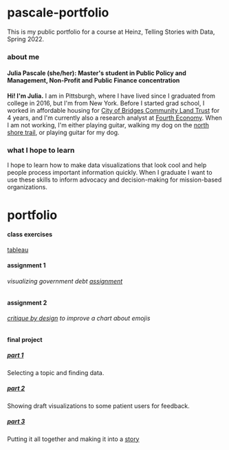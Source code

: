 # pascale-portfolio
This is my public portfolio for a course at Heinz, Telling Stories with Data, Spring 2022.

### about me
#### Julia Pascale (she/her): Master's student in Public Policy and Management, Non-Profit and Public Finance concentration
**Hi! I'm Julia.** I am in Pittsburgh, where I have lived since I graduated from college in 2016, but I'm from New York. Before I started grad school, I worked in affordable housing for [City of Bridges Community Land Trust](https://www.cityofbridgesclt.org) for 4 years, and I'm currently also a research analyst at [Fourth Economy](https://www.fourtheconomy.com). 
When I am not working, I'm either playing guitar, walking my dog on the [north shore trail](https://goo.gl/maps/Dqki8Hg6V6tDR8kC8), or playing guitar for my dog. 

### what I hope to learn
I hope to learn how to make data visualizations that look cool and help people process important information quickly. When I graduate I want to use these skills to inform advocacy and decision-making for mission-based organizations.

# portfolio

#### class exercises
[tableau](https://julia-pascale.github.io/pascale-portfolio/tableau-practice.html)

#### assignment 1

###### visualizing government debt [assignment](https://julia-pascale.github.io/pascale-portfolio/dataviz1.html)

#### assignment 2

###### [critique by design](https://julia-pascale.github.io/pascale-portfolio/assignment2.html) to improve a chart about emojis

#### final project 

##### [part 1](https://julia-pascale.github.io/pascale-portfolio/finalproject_part1.html)
Selecting a topic and finding data.

##### [part 2](https://julia-pascale.github.io/pascale-portfolio/finalproject_part2.html)
Showing draft visualizations to some patient users for feedback.

##### [part 3](https://julia-pascale.github.io/pascale-portfolio/finalproject_part3.html)
Putting it all together and making it into a [story](https://carnegiemellon.shorthandstories.com/evictions-in-pittsburgh/index.html)





